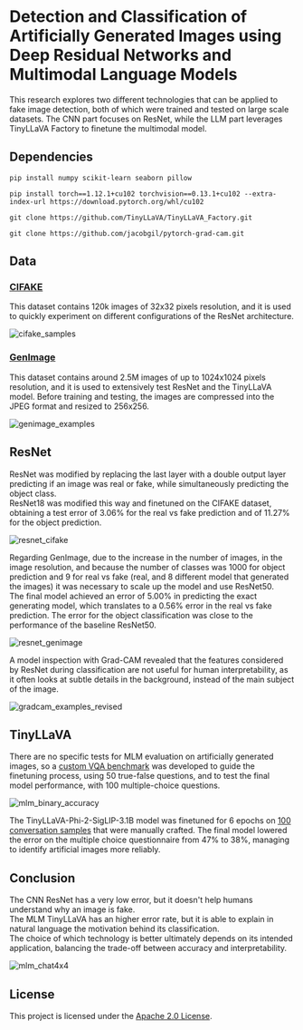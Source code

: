# Detection and Classification of Artificially Generated Images using Deep Residual Networks and Multimodal Language Models
This research explores two different technologies that can be applied to fake image detection, both of which were trained and tested on large scale datasets. The CNN part focuses on ResNet, while the LLM part leverages TinyLLaVA Factory to finetune the multimodal model. 

## Dependencies
```
pip install numpy scikit-learn seaborn pillow

pip install torch==1.12.1+cu102 torchvision==0.13.1+cu102 --extra-index-url https://download.pytorch.org/whl/cu102

git clone https://github.com/TinyLLaVA/TinyLLaVA_Factory.git

git clone https://github.com/jacobgil/pytorch-grad-cam.git
```

## Data
### [CIFAKE](https://www.kaggle.com/datasets/birdy654/cifake-real-and-ai-generated-synthetic-images)
This dataset contains 120k images of 32x32 pixels resolution, and it is used to quickly experiment on different configurations of the ResNet architecture.

![cifake_samples](https://github.com/user-attachments/assets/26932fb4-fa68-47c4-924e-12a7c5282c31)
### [GenImage](https://drive.google.com/drive/folders/1jGt10bwTbhEZuGXLyvrCuxOI0cBqQ1FS)
This dataset contains around 2.5M images of up to 1024x1024 pixels resolution, and it is used to extensively test ResNet and the TinyLLaVA model. Before training and testing, the images are compressed into the JPEG format and resized to 256x256.

![genimage_examples](https://github.com/user-attachments/assets/c56af88a-9e35-4f8c-b1b2-45162ffb2886)

## ResNet
ResNet was modified by replacing the last layer with a double output layer predicting if an image was real or fake, while simultaneously predicting the object class.  
ResNet18 was modified this way and finetuned on the CIFAKE dataset, obtaining a test error of 3.06% for the real vs fake prediction and of 11.27% for the object prediction.

![resnet_cifake](https://github.com/user-attachments/assets/4baf32a6-be2c-4574-a8fd-6886c7e1ddbf)

Regarding GenImage, due to the increase in the number of images, in the image resolution, and because the number of classes was 1000 for object prediction and 9 for real vs fake (real, and 8 different model that generated the images) it was necessary to scale up the model and use ResNet50.  
The final model achieved an error of 5.00% in predicting the exact generating model, which translates to a 0.56% error in the real vs fake prediction. The error for the object classification was close to the performance of the baseline ResNet50.

![resnet_genimage](https://github.com/user-attachments/assets/408e31c3-d4a1-4f51-beb1-64c9349a880a)

A model inspection with Grad-CAM revealed that the features considered by ResNet during classification are not useful for human interpretability, as it often looks at subtle details in the background, instead of the main subject of the image.

![gradcam_examples_revised](https://github.com/user-attachments/assets/9d74492d-b337-41bf-9261-2f0d50da3694)

## TinyLLaVA
There are no specific tests for MLM evaluation on artificially generated images, so a [custom VQA benchmark](https://github.com/TeoScardov/ai-generated-image-detection/tree/main/llm/data/eval/custom-vqa) was developed to guide the finetuning process, using 50 true-false questions, and to test the final model performance, with 100 multiple-choice questions.

![mlm_binary_accuracy](https://github.com/user-attachments/assets/735faa9f-a88e-43d9-bb5e-e9574d927ce7)

The TinyLLaVA-Phi-2-SigLIP-3.1B model was finetuned for 6 epochs on [100 conversation samples](https://github.com/TeoScardov/ai-generated-image-detection/tree/main/llm/data/finetune) that were manually crafted. The final model lowered the error on the multiple choice questionnaire from 47% to 38%, managing to identify artificial images more reliably.

## Conclusion
The CNN ResNet has a very low error, but it doesn't help humans understand why an image is fake.  
The MLM TinyLLaVA has an higher error rate, but it is able to explain in natural language the motivation behind its classification.  
The choice of which technology is better ultimately depends on its intended application, balancing the trade-off between accuracy and interpretability.

![mlm_chat4x4](https://github.com/user-attachments/assets/0b813c7d-f643-407f-a66b-969cac22804b)

## License
This project is licensed under the [Apache 2.0 License](LICENSE).
